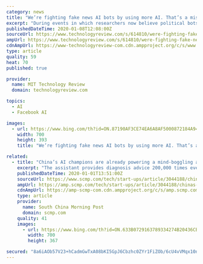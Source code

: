```yaml
---
category: news
title: "We’re fighting fake news AI bots by using more AI. That’s a mistake."
excerpt: "During events in which researchers now believe political bots and disinformation played a key role—the Brexit referendum, the Trump-Clinton contest in 2016, the Crimea crisis—there is a widespread belief that smart AI tools allowed computers to pose as humans and help manipulate the public conversation. Pundits and journalists have fueled ..."
publishedDateTime: 2020-01-08T12:08:00Z
sourceUrl: https://www.technologyreview.com/s/614810/were-fighting-fake-news-ai-bots-by-using-more-ai-thats-a-mistake/
ampUrl: https://www.technologyreview.com/s/614810/were-fighting-fake-news-ai-bots-by-using-more-ai-thats-a-mistake/amp/
cdnAmpUrl: https://www-technologyreview-com.cdn.ampproject.org/c/s/www.technologyreview.com/s/614810/were-fighting-fake-news-ai-bots-by-using-more-ai-thats-a-mistake/amp/
type: article
quality: 59
heat: 70
published: true

provider:
  name: MIT Technology Review
  domain: technologyreview.com

topics:
  - AI
  - Facebook AI

images:
  - url: https://www.bing.com/th?id=ON.87190AF3CE74EA6A8AF5000872184A94
    width: 700
    height: 393
    title: "We’re fighting fake news AI bots by using more AI. That’s a mistake."

related:
  - title: "China’s AI champions are already powering a mind-boggling array of processes and this will rise in 2020"
    excerpt: "The assistant provides diagnosis advice 200,000 times every day on average. iFlyTek’s AI tech has helped with customised education in 35,000 schools in China. Its smart education products and services now cover over 100 million students and teachers in the country. iFlyTek’s technologies also deployed in nearly 5,000 courts in China to ..."
    publishedDateTime: 2020-01-01T13:51:00Z
    sourceUrl: https://www.scmp.com/tech/start-ups/article/3044188/chinas-ai-champions-are-already-powering-mind-boggling-array
    ampUrl: https://amp.scmp.com/tech/start-ups/article/3044188/chinas-ai-champions-are-already-powering-mind-boggling-array
    cdnAmpUrl: https://amp-scmp-com.cdn.ampproject.org/c/s/amp.scmp.com/tech/start-ups/article/3044188/chinas-ai-champions-are-already-powering-mind-boggling-array
    type: article
    provider:
      name: South China Morning Post
      domain: scmp.com
    quality: 41
    images:
      - url: https://www.bing.com/th?id=ON.633B0729163789334274B20436CBC59A
        width: 700
        height: 367

secured: "8a6iAOb57V23+hCadmGwTxA08bKI5GpJ6Cbzhc0ZYr1FiZOb/6cU4vVMqx10nnYl7NUaMpBALPxNKNf1RBPgi0i/LzoT8XpcnWZ3avq7zWsDJOQGT8gKRWOuCTl3xx+3T+LHGASePFtPvbLi9wvsZ0TCmQQMS15QfX23yEFG3cBoiSN2pycHp8lC+lddwqTxMmtgR6Zw2AXGYzTH9UcI/yIuafaNd9Sf+YqqgNZMxes1G3XnJDqcyJzJB7p99SzV89VaeIrWqJJImCjaXvh1kg==;HaOoiALp2U5l/8u+fjlneQ=="
---
```


